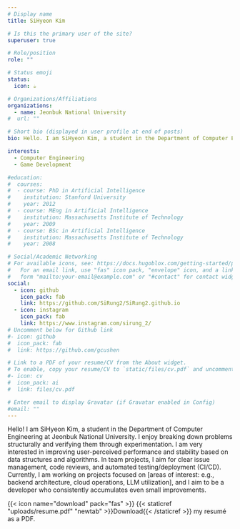 ```yaml
---
# Display name
title: SiHyeon Kim

# Is this the primary user of the site?
superuser: true

# Role/position
role: ""

# Status emoji
status:
  icon: ☕️

# Organizations/Affiliations
organizations:
  - name: Jeonbuk National University
#  url: ""

# Short bio (displayed in user profile at end of posts)
bio: Hello. I am SiHyeon Kim, a student in the Department of Computer Engineering at Jeonbuk National University.

interests:
  - Computer Engineering
  - Game Development

#education:
#  courses:
#  - course: PhD in Artificial Intelligence
#    institution: Stanford University
#    year: 2012
#  - course: MEng in Artificial Intelligence
#    institution: Massachusetts Institute of Technology
#    year: 2009
#  - course: BSc in Artificial Intelligence
#    institution: Massachusetts Institute of Technology
#    year: 2008

# Social/Academic Networking
# For available icons, see: https://docs.hugoblox.com/getting-started/page-builder/#icons
#   For an email link, use "fas" icon pack, "envelope" icon, and a link in the
#   form "mailto:your-email@example.com" or "#contact" for contact widget.
social:
  - icon: github
    icon_pack: fab
    link: https://github.com/SiRung2/SiRung2.github.io
  - icon: instagram
    icon_pack: fab
    link: https://www.instagram.com/sirung_2/
# Uncomment below for Github link
#- icon: github
#  icon_pack: fab
#  link: https://github.com/gcushen

# Link to a PDF of your resume/CV from the About widget.
# To enable, copy your resume/CV to `static/files/cv.pdf` and uncomment the lines below.
#- icon: cv
#  icon_pack: ai
#  link: files/cv.pdf

# Enter email to display Gravatar (if Gravatar enabled in Config)
#email: ""
---
```


Hello! I am SiHyeon Kim, a student in the Department of Computer Engineering at Jeonbuk National University. I enjoy breaking down problems structurally and verifying them through experimentation. I am very interested in improving user-perceived performance and stability based on data structures and algorithms. In team projects, I aim for clear issue management, code reviews, and automated testing/deployment (CI/CD). Currently, I am working on projects focused on [areas of interest: e.g., backend architecture, cloud operations, LLM utilization], and I aim to be a developer who consistently accumulates even small improvements.

{{< icon name="download" pack="fas" >}} {{< staticref "uploads/resume.pdf" "newtab" >}}Download{{< /staticref >}} my resumé as a PDF.
